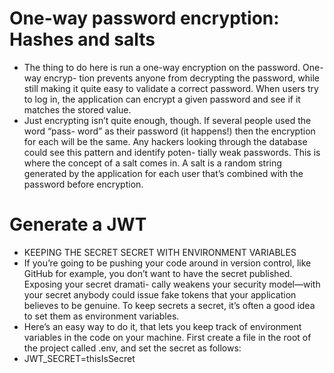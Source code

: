 # One-way password encryption: Hashes and salts
- The thing to do here is run a one-way encryption on the password. One-way encryp- tion prevents anyone from decrypting the password, while still making it quite easy to validate a correct password. When users try to log in, the application can encrypt a given password and see if it matches the stored value.
- Just encrypting isn’t quite enough, though. If several people used the word “pass- word” as their password (it happens!) then the encryption for each will be the same. Any hackers looking through the database could see this pattern and identify poten- tially weak passwords.
This is where the concept of a salt comes in. A salt is a random string generated by the application for each user that’s combined with the password before encryption.


# Generate a JWT
- KEEPING THE SECRET SECRET WITH ENVIRONMENT VARIABLES
- If you’re going to be pushing your code around in version control, like GitHub for example, you don’t want to have the secret published. Exposing your secret dramati- cally weakens your security model—with your secret anybody could issue fake tokens that your application believes to be genuine. To keep secrets a secret, it’s often a good idea to set them as environment variables.
- Here’s an easy way to do it, that lets you keep track of environment variables in the code on your machine. First create a file in the root of the project called .env, and set the secret as follows:
- JWT_SECRET=thisIsSecret
